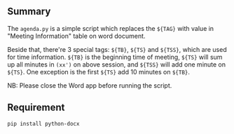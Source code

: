 
## Summary

The `agenda.py` is a simple script which replaces the `${TAG}` with value in "Meeting Information" table on word document.

Beside that, there're 3 special tags: `${TB}`, `${TS}` and `${TSS}`, which are used for time information. `${TB}` is the beginning time of meeting, `${TS}` will sum up all minutes in `(xx')` on above session, and `${TSS}` will add one minute on `${TS}`. One exception is the first `${TS}` add 10 minutes on `${TB}`.

NB: Please close the Word app before running the script.

## Requirement

```bash
pip install python-docx
```
